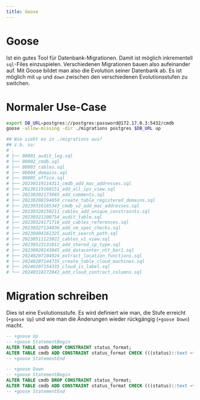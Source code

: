 ```yaml
---
title: Goose
---
```


# Goose 

Ist ein gutes Tool für Datenbank-Migrationen. Damit ist möglich
inkrementell `sql`-Files einzuspielen. Verschiedenen Migrationen bauen
also aufeinander auf. Mit Goose bildet man also die Evolution seiner
Datenbank ab. Es ist möglich mit `up` und `down` zwischen den
verschiedenen Evolutionsstufen zu switchen.

# Normaler Use-Case 

``` bash
export DB_URL=postgres://postgres:password@172.17.0.3:5432/cmdb
goose -allow-missing -dir ./migrations postgres $DB_URL up

## Wie sieht es in ./migrations aus?
## z.b. so:
# .
# ├── 00001_audit_log.sql
# ├── 00002_cmdb.sql
# ├── 00003_cables.sql
# ├── 00004_domains.sql
# ├── 00005_office.sql
# ├── 20230119114311_cmdb_add_mac_addresses.sql
# ├── 20230119160151_add_all_ips_view.sql
# ├── 20230202173045_add_comments.sql
# ├── 20230208194650_create_table_registered_domains.sql
# ├── 20230316165343_cmdb_v2_add_mac_addresses.sql
# ├── 20230320150211_cables_add_unique_constraints.sql
# ├── 20230321100754_audit_table.sql
# ├── 20230324171716_add_cables_references.sql
# ├── 20230327134036_add_vm_spec_checks.sql
# ├── 20230404161325_audit_search_path.sql
# ├── 20230511123022_cables_v1_view.sql
# ├── 20230523131012_add_shared_ip_type.sql
# ├── 20230920143845_add_datacenter_ntt_ber1.sql
# ├── 20240207104924_extract_location_functions.sql
# ├── 20240207144735_create_table_cloud_machines.sql
# ├── 20240207154335_cloud_is_label.sql
# └── 20240318172042_add_cloud_contract_columns.sql
```

# Migration schreiben 

Dies ist eine Evolutionsstufe. Es wird definiert wie man, die Stufe
erreicht (`+goose Up`) und wie man die Änderungen wieder rückgängig
(`+goose Down`) macht.

``` sql
-- +goose Up
-- +goose StatementBegin
ALTER TABLE cmdb DROP CONSTRAINT status_format;
ALTER TABLE cmdb ADD CONSTRAINT status_format CHECK (((status)::text ~* '^(online:.*|online:.*/.*|offline|security|ignore)$'::text));
-- +goose StatementEnd

-- +goose Down
-- +goose StatementBegin
ALTER TABLE cmdb DROP CONSTRAINT status_format;
ALTER TABLE cmdb ADD CONSTRAINT status_format CHECK (((status)::text ~* '^(online|online:.*|online:.*/.*|offline|security|ignore)$'::text));
-- +goose StatementEnd
```
